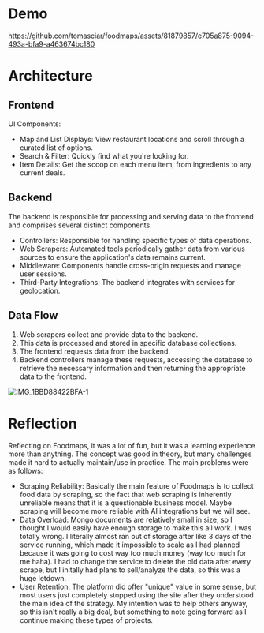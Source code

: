 # Demo

https://github.com/tomasciar/foodmaps/assets/81879857/e705a875-9094-493a-bfa9-a463674bc180

# Architecture

## Frontend
UI Components:
- Map and List Displays: View restaurant locations and scroll through a curated list of options.
- Search & Filter: Quickly find what you're looking for.
- Item Details: Get the scoop on each menu item, from ingredients to any current deals.

## Backend
The backend is responsible for processing and serving data to the frontend and comprises several distinct components.
- Controllers: Responsible for handling specific types of data operations.
- Web Scrapers: Automated tools periodically gather data from various sources to ensure the application's data remains current.
- Middleware: Components handle cross-origin requests and manage user sessions.
- Third-Party Integrations: The backend integrates with services for geolocation.

## Data Flow
1. Web scrapers collect and provide data to the backend.
2. This data is processed and stored in specific database collections.
3. The frontend requests data from the backend.
4. Backend controllers manage these requests, accessing the database to retrieve the necessary information and then returning the appropriate data to the frontend.

![IMG_1BBD88422BFA-1](https://user-images.githubusercontent.com/81879857/235369587-08d6d934-3f46-4b53-baa3-149f31f3316e.jpeg)


# Reflection

Reflecting on Foodmaps, it was a lot of fun, but it was a learning experience more than anything. The concept was good in theory, but many challenges made it hard to actually maintain/use in practice. The main problems were as follows:
- Scraping Reliability: Basically the main feature of Foodmaps is to collect food data by scraping, so the fact that web scraping is inherently unreliable means that it is a questionable business model. Maybe scraping will become more reliable with AI integrations but we will see.
- Data Overload: Mongo documents are relatively small in size, so I thought I would easily have enough storage to make this all work. I was totally wrong. I literally almost ran out of storage after like 3 days of the service running, which made it impossible to scale as I had planned because it was going to cost way too much money (way too much for me haha). I had to change the service to delete the old data after every scrape, but I initally had plans to sell/analyze the data, so this was a huge letdown.
- User Retention: The platform did offer "unique" value in some sense, but most users just completely stopped using the site after they understood the main idea of the strategy. My intention was to help others anyway, so this isn't really a big deal, but something to note going forward as I continue making these types of projects.
